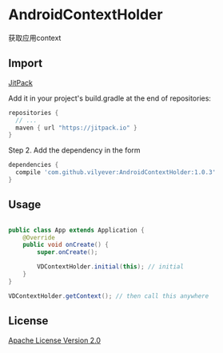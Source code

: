 # AndroidContextHolder
获取应用context

## Import
[JitPack](https://jitpack.io/)

Add it in your project's build.gradle at the end of repositories:

```gradle
repositories {
  // ...
  maven { url "https://jitpack.io" }
}
```

Step 2. Add the dependency in the form

```gradle
dependencies {
  compile 'com.github.vilyever:AndroidContextHolder:1.0.3'
}
```

## Usage
```java

public class App extends Application {
    @Override
    public void onCreate() {
        super.onCreate();

        VDContextHolder.initial(this); // initial
    }
}

VDContextHolder.getContext(); // then call this anywhere

```

## License
[Apache License Version 2.0](http://www.apache.org/licenses/LICENSE-2.0.txt)

